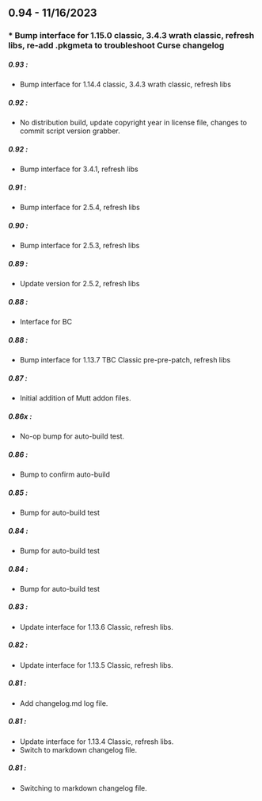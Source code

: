 ## 0.94 - 11/16/2023
###  *  Bump interface for 1.15.0 classic, 3.4.3 wrath classic, refresh libs, re-add .pkgmeta to troubleshoot Curse changelog


##### 0.93 :
  *  Bump interface for 1.14.4 classic, 3.4.3 wrath classic, refresh libs

##### 0.92 :
  *  No distribution build, update copyright year in license file, changes to commit script version grabber.

##### 0.92 :
  *  Bump interface for 3.4.1, refresh libs

##### 0.91 :
  *  Bump interface for 2.5.4, refresh libs

##### 0.90 :
  *  Bump interface for 2.5.3, refresh libs

##### 0.89 :
  *  Update version for 2.5.2, refresh libs

##### 0.88 :
  *  Interface for BC

##### 0.88 :
  *  Bump interface for 1.13.7 TBC Classic pre-pre-patch, refresh libs

##### 0.87 :
  *  Initial addition of Mutt addon files.

##### 0.86x :
  *  No-op bump for auto-build test.

##### 0.86 :
  *  Bump to confirm auto-build

##### 0.85 :
  *  Bump for auto-build test

##### 0.84 :
  *  Bump for auto-build test

##### 0.84 :
  *  Bump for auto-build test

##### 0.83 :
  *  Update interface for 1.13.6 Classic, refresh libs.

##### 0.82 :
  *  Update interface for 1.13.5 Classic, refresh libs.

##### 0.81 :
  *  Add changelog.md log file.

##### 0.81 :
  *  Update interface for 1.13.4 Classic, refresh libs.
  *  Switch to markdown changelog file.

##### 0.81 :
  *  Switching to markdown changelog file.



















